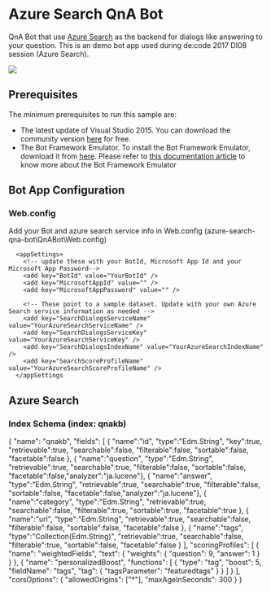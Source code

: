 # Azure Search QnA Bot

QnA Bot that use [Azure Search](https://azure.microsoft.com/en-us/services/search/) as the backend for dialogs like answering to your question. This is an demo bot app used during de:code 2017 DI08 session (Azure Search).

![](https://github.com/yokawasa/decode2017/blob/master/azure-search-qna-bot/images/capture-slack.PNG)

## Prerequisites

The minimum prerequisites to run this sample are:
* The latest update of Visual Studio 2015. You can download the community version [here](http://www.visualstudio.com) for free.
* The Bot Framework Emulator. To install the Bot Framework Emulator, download it from [here](https://emulator.botframework.com/). Please refer to [this documentation article](https://github.com/microsoft/botframework-emulator/wiki/Getting-Started) to know more about the Bot Framework Emulator

## Bot App Configuration
### Web.config
Add your Bot and azure search service info in Web.config (azure-search-qna-bot\QnABot\Web.config) 
```
  <appSettings>
    <!-- update these with your BotId, Microsoft App Id and your Microsoft App Password-->
    <add key="BotId" value="YourBotId" />
    <add key="MicrosoftAppId" value="" />
    <add key="MicrosoftAppPassword" value="" />

    <!-- These point to a sample dataset. Update with your own Azure Search service information as needed -->
    <add key="SearchDialogsServiceName" value="YourAzureSearchServiceName" />
    <add key="SearchDialogsServiceKey" value="YourAzureSearchServiceKey" />
    <add key="SearchDialogsIndexName" value="YourAzureSearchIndexName" />
    <add key="SearchScoreProfileName" value="YourAzureSearchScoreProfileName" />
  </appSettings
```

## Azure Search
### Index Schema (index: qnakb)
{
    "name": "qnakb",
    "fields": [
        { "name":"id", "type":"Edm.String", "key":true, "retrievable":true, "searchable":false, "filterable":false, "sortable":false, "facetable":false },
        { "name":"question", "type":"Edm.String", "retrievable":true, "searchable":true, "filterable":false, "sortable":false, "facetable":false,"analyzer":"ja.lucene"},
        { "name":"answer", "type":"Edm.String", "retrievable":true, "searchable":true, "filterable":false, "sortable":false, "facetable":false,"analyzer":"ja.lucene"},
        { "name":"category", "type":"Edm.String", "retrievable":true, "searchable":false, "filterable":true, "sortable":true, "facetable":true },
        { "name":"url", "type":"Edm.String", "retrievable":true, "searchable":false, "filterable":false, "sortable":false, "facetable":false },
        { "name":"tags", "type":"Collection(Edm.String)", "retrievable":true, "searchable":false, "filterable":true, "sortable":false, "facetable":false }
     ],
     "scoringProfiles": [
         {
            "name": "weightedFields",
            "text": {
                "weights": {
                    "question": 9,
                    "answer": 1
                }
            }
        },
        {
            "name": "personalizedBoost",
            "functions": [
            {
                "type": "tag",
                "boost": 5,
                "fieldName": "tags",
                "tag": { "tagsParameter": "featuredtags" }
            }
            ]
        }
     ],
     "corsOptions": {
        "allowedOrigins": ["*"],
        "maxAgeInSeconds": 300
    }
}
```


